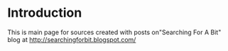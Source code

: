 # Introduction #

This is main page for sources created with posts on"Searching For A Bit" blog at http://searchingforbit.blogspot.com/